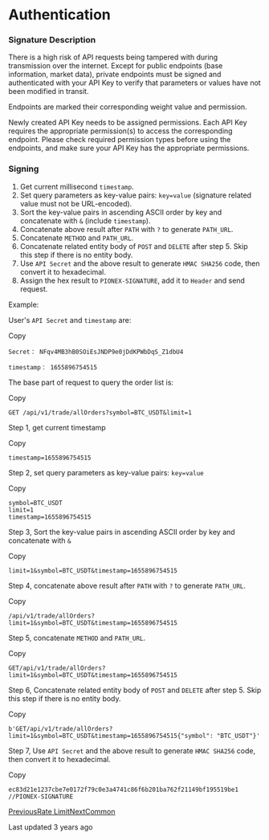 # Authentication

### Signature Description

There is a high risk of API requests being tampered with during transmission over the internet. Except for public endpoints (base information, market data), private endpoints must be signed and authenticated with your API Key to verify that parameters or values have not been modified in transit.

Endpoints are marked their corresponding weight value and permission.

Newly created API Key needs to be assigned permissions. Each API Key requires the appropriate permission(s) to access the corresponding endpoint. Please check required permission types before using the endpoints, and make sure your API Key has the appropriate permissions.

### Signing

1. Get current millisecond `timestamp`.
2. Set query parameters as key-value pairs: `key=value` (signature related value must not be URL-encoded).
3. Sort the key-value pairs in ascending ASCII order by key and concatenate with `&` (include `timestamp`).
4. Concatenate above result after `PATH` with `?` to generate `PATH_URL`.
5. Concatenate `METHOD` and `PATH_URL`.
6. Concatenate related entity body of `POST` and `DELETE` after step 5. Skip this step if there is no entity body.
7. Use `API Secret` and the above result to generate `HMAC SHA256` code, then convert it to hexadecimal.
8. Assign the hex result to `PIONEX-SIGNATURE`, add it to `Header` and send request.

Example:

User's `API Secret` and `timestamp` are:

Copy

```
Secret： NFqv4MB3hB0SOiEsJNDP9e0jDdKPWbDqS_Z1dbU4

timestamp： 1655896754515
```

The base part of request to query the order list is:

Copy

```
GET /api/v1/trade/allOrders?symbol=BTC_USDT&limit=1
```

Step 1, get current timestamp

Copy

```
timestamp=1655896754515
```

Step 2, set query parameters as key-value pairs: `key=value`

Copy

```
symbol=BTC_USDT
limit=1
timestamp=1655896754515
```

Step 3, Sort the key-value pairs in ascending ASCII order by key and concatenate with `&`

Copy

```
limit=1&symbol=BTC_USDT&timestamp=1655896754515
```

Step 4, concatenate above result after `PATH` with `?` to generate `PATH_URL`.

Copy

```
/api/v1/trade/allOrders?limit=1&symbol=BTC_USDT&timestamp=1655896754515
```

Step 5, concatenate `METHOD` and `PATH_URL`.

Copy

```
GET/api/v1/trade/allOrders?limit=1&symbol=BTC_USDT&timestamp=1655896754515
```

Step 6, Concatenate related entity body of `POST` and `DELETE` after step 5. Skip this step if there is no entity body.

Copy

```
b'GET/api/v1/trade/allOrders?limit=1&symbol=BTC_USDT&timestamp=1655896754515{"symbol": "BTC_USDT"}'
```

Step 7, Use `API Secret` and the above result to generate `HMAC SHA256` code, then convert it to hexadecimal.

Copy

```
ec83d21e1237cbe7e0172f79c0e3a4741c86f6b201ba762f21149bf195519be1    //PIONEX-SIGNATURE
```

[PreviousRate Limit](https://pionex-doc.gitbook.io/apidocs/restful/general/rate-limit)[NextCommon](https://pionex-doc.gitbook.io/apidocs/restful/common)

Last updated 3 years ago
